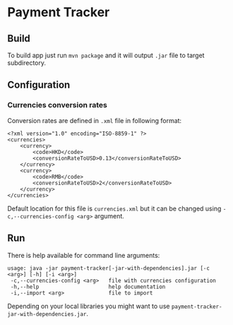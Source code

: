 # Payment Tracker

## Build

To build app just run `mvn package` and it will output `.jar` file to target subdirectory.

## Configuration

### Currencies conversion rates

Conversion rates are defined in `.xml` file in following format:
```$xml
<?xml version="1.0" encoding="ISO-8859-1" ?>
<currencies>
    <currency>
        <code>HKD</code>
        <conversionRateToUSD>0.13</conversionRateToUSD>
    </currency>
    <currency>
        <code>RMB</code>
        <conversionRateToUSD>2</conversionRateToUSD>
    </currency>
</currencies>
```
Default location for this file is `currencies.xml` but it can be changed using `-c,--currencies-config <arg>` argument.

## Run 

There is help available for command line arguments:
```
usage: java -jar payment-tracker[-jar-with-dependencies].jar [-c <arg>] [-h] [-i <arg>]
 -c,--currencies-config <arg>   file with currencies configuration
 -h,--help                      help documentation
 -i,--import <arg>              file to import
```
Depending on your local libraries you might want to use `payment-tracker-jar-with-dependencies.jar`.
